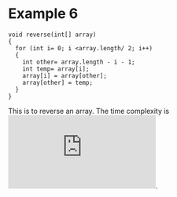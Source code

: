 # Example 6

```
void reverse(int[] array)
{
  for (int i= 0; i <array.length/ 2; i++)
  {
    int other= array.length - i - 1;
    int temp= array[i];
    array[i] = array[other];
    array[other] = temp;
  }
}
```

This is to reverse an array. The time complexity is ![O\left(\frac{N}{2}\right) = O(N)](https://latex.codecogs.com/svg.latex?O%5Cleft%28%5Cfrac%7BN%7D%7B2%7D%5Cright%29%20%3D%20O%28N%29).
